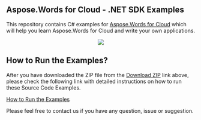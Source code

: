 ## Aspose.Words for Cloud - .NET SDK Examples

This repository contains C# examples for [Aspose.Words for Cloud](http://www.aspose.com/products/words/cloud) which will help you learn Aspose.Words for Cloud and write your own applications.


<p align="center">
  <a title="Download Examples ZIP" href="https://github.com/aspose-words/Aspose.Words-for-Cloud/archive/master.zip">
	<img src="https://raw.github.com/AsposeExamples/java-examples-dashboard/master/images/downloadZip-Button-Large.png" />
  </a>
</p>

## How to Run the Examples?

After you have downloaded the ZIP file from the [Download ZIP](https://github.com/aspose-words/Aspose.Words-for-Cloud/archive/master.zip) link above, please check the following link with detailed instructions on how to run these Source Code Examples.

[How to Run the Examples](#)

Please feel free to contact us if you have any question, issue or suggestion.
